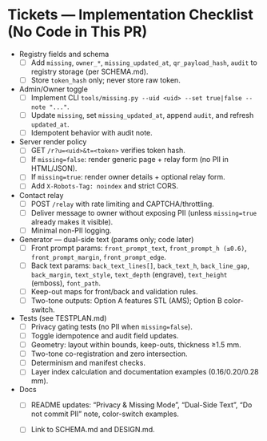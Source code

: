 # Tickets — Implementation Checklist (No Code in This PR)

- Registry fields and schema
  - [ ] Add `missing`, `owner_*`, `missing_updated_at`, `qr_payload_hash`, `audit` to registry storage (per SCHEMA.md).
  - [ ] Store `token_hash` only; never store raw token.

- Admin/Owner toggle
  - [ ] Implement CLI `tools/missing.py --uid <uid> --set true|false --note "..."`.
  - [ ] Update `missing`, set `missing_updated_at`, append `audit`, and refresh `updated_at`.
  - [ ] Idempotent behavior with audit note.

- Server render policy
  - [ ] GET `/r?u=<uid>&t=<token>` verifies token hash.
  - [ ] If `missing=false`: render generic page + relay form (no PII in HTML/JSON).
  - [ ] If `missing=true`: render owner details + optional relay form.
  - [ ] Add `X-Robots-Tag: noindex` and strict CORS.

- Contact relay
  - [ ] POST `/relay` with rate limiting and CAPTCHA/throttling.
  - [ ] Deliver message to owner without exposing PII (unless `missing=true` already makes it visible).
  - [ ] Minimal non-PII logging.

- Generator — dual-side text (params only; code later)
  - [ ] Front prompt params: `front_prompt_text`, `front_prompt_h (≤0.6)`, `front_prompt_margin`, `front_prompt_edge`.
  - [ ] Back text params: `back_text_lines[]`, `back_text_h`, `back_line_gap`, `back_margin`, `text_style`, `text_depth` (engrave), `text_height` (emboss), `font_path`.
  - [ ] Keep-out maps for front/back and validation rules.
  - [ ] Two-tone outputs: Option A features STL (AMS); Option B color-switch.

- Tests (see TESTPLAN.md)
  - [ ] Privacy gating tests (no PII when `missing=false`).
  - [ ] Toggle idempotence and audit field updates.
  - [ ] Geometry: layout within bounds, keep-outs, thickness ≥1.5 mm.
  - [ ] Two-tone co-registration and zero intersection.
  - [ ] Determinism and manifest checks.
  - [ ] Layer index calculation and documentation examples (0.16/0.20/0.28 mm).

- Docs
  - [ ] README updates: “Privacy & Missing Mode”, “Dual-Side Text”, “Do not commit PII” note, color-switch examples.
  - [ ] Link to SCHEMA.md and DESIGN.md.

